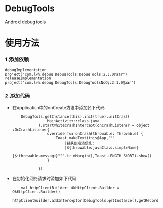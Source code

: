 # DebugTools
Android debug tools

# 使用方法

### 1.添加依赖
    debugImplementation project("com.lwh.debug:DebugTools:DebugTools:2.1.0@aar")
    releaseImplementation project("com.lwh.debug:DebugTools:DebugToolsNoOp:2.1.0@aar")

### 2.添加代码

* 在Application中的onCreate方法中添加如下代码
    ```
        DebugTools.getInstance(this).init(true).initCrash(
                    MainActivity::class.java
                ).startWhitecrashIntercept(onCrashListener = object :OnCrashListener{
                    override fun onCrash(throwable: Throwable) {
                        Toast.makeText(this@App,"""
                            |捕获到崩溃信息：
                            |${throwable.javaClass.simpleName}
                            |${throwable.message}""".trimMargin(),Toast.LENGTH_SHORT).show()
                    }
        
                })
    ```
    
* 在初始化网络请求时添加如下代码
    
    ```
        val httpClientBuilder: OkHttpClient.Builder = OkHttpClient.Builder()
        httpClientBuilder.addInterceptor(DebugTools.getInstance().getRecordInterceptor())
    ```
    